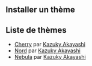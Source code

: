 ## Installer un thème

## Liste de thèmes

- [Cherry](https://github.com/kazukyakayashi/misskey-cherry-theme) par [Kazuky Akayashi](https://meow.zarchbox.fr/@KazukyAkayashi)
- [Nord](https://github.com/kazukyakayashi/misskey-nord-theme) par [Kazuky Akayashi](https://meow.zarchbox.fr/@KazukyAkayashi)
- [Nebula](https://github.com/kazukyakayashi/misskey-nebula-theme) par [Kazuky Akayashi](https://meow.zarchbox.fr/@KazukyAkayashi)